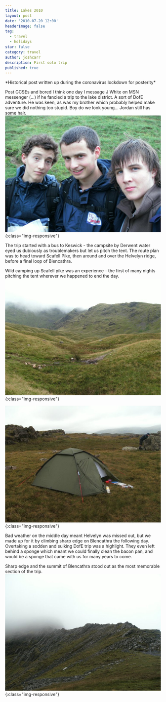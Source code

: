 ```yaml
---
title: Lakes 2010
layout: post
date: '2010-07-20 12:00'
headerImage: false
tag:
  - travel
  - holidays
star: false
category: travel
author: joshcarr
description: First solo trip
published: true
---
```

<div markdown="1" class="contentCont" id="scroll">
*Historical post written up during the coronavirus lockdown for posterity*

Post GCSEs and bored I think one day I message J White on MSN messenger (...) if he fancied a trip to the lake district. A sort of DofE adventure. He was keen, as was my brother which probably helped make sure we did nothing too stupid. Boy do we look young... Jordan still has some hair.
![Trio](/assets/images/lakes2010/trio.jpg){:class="img-responsive"}

The trip started with a bus to Keswick - the campsite by Derwent water eyed us dubiously as troublemakers but let us pitch the tent. The route plan was to head toward Scafell Pike, then around and over the Helvelyn ridge, before a final loop of Blencathra.

Wild camping up Scafell pike was an experience - the first of many nights pitching the tent wherever we happened to end the day.
![Cloudy](/assets/images/lakes2010/cloudy.jpg){:class="img-responsive"}

![Wild Camp](/assets/images/lakes2010/wildcamp.jpg){:class="img-responsive"}


Bad weather on the middle day meant Helvelyn was missed out, but we made up for it by climbing sharp edge on Blencathra the following day. Overtaking a sodden and sulking DofE trip was a highlight. They even left behind a sponge which meant we could finally clean the bacon pan, and would be a sponge that came with us for many years to come.

Sharp edge and the summit of Blencathra stood out as the most memorable section of the trip.
![Sharp Edge](/assets/images/lakes2010/sharpedge.jpg){:class="img-responsive"}


</div>
